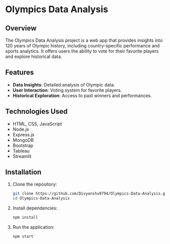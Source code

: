 
# Olympics Data Analysis

## Overview
The Olympics Data Analysis project is a web app that provides insights into 120 years of Olympic history, including country-specific performance and sports analytics. It offers users the ability to vote for their favorite players and explore historical data.

## Features
- **Data Insights**: Detailed analysis of Olympic data.
- **User Interaction**: Voting system for favorite players.
- **Historical Exploration**: Access to past winners and performances.

## Technologies Used
- HTML, CSS, JavaScript
- Node.js
- Express.js
- MongoDB
- Bootstrap
- Tableau
- Streamlit

## Installation
1. Clone the repository:
    ```bash
    git clone https://github.com/Divyanshu9794/Olympics-Data-Analysis.git
    cd Olympics-Data-Analysis
    ```
2. Install dependencies:
    ```bash
    npm install
    ```
3. Run the application:
    ```bash
    npm start
    ```

